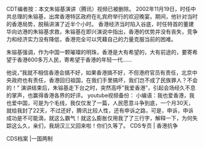 

CDT编者按：本文朱镕基演讲（腾讯）视频已被删除。   2002年11月19日，时任中共总理的朱镕基，出席香港特区政府在礼宾府举行的欢迎晚宴。期间，他针对当时的香港局势，脱稿讲演了近半个小时。    香港经济当时陷入谷底，时任特首的董建华向访港的朱镕基求救，朱镕基在即兴演说中指出，香港的优势并没有丧失，竞争力和经济实力没有降低，香港完全可以凭藉自己的力量克服当前的困难。  

朱镕基强调，作为中国一颗璀璨的明珠，香港是大有希望的，大有前途的，要寄希望于香港600多万人民，寄希望于香港的年轻一代…… 

他说，&#8221;我就不相信香港会搞不好，如果香港搞不好，不但港府官员有责任，北京中央政府也有责任，香港回归祖国，在我们手里搞坏，我们岂不成了民族罪人？不会的！&#8221;  演讲结束后，朱镕基走下台之时，突然高呼&#8221;我爱香港&#8221;，引起会场经久不息的掌声，也赢得香港各界的好评。 youtube视频备份：   小编语：我也爱香港，我也爱中国，可是为个毛线，我仅仅发了一篇，人民愿意斗争到底，一个月30天，就给我封了22天，不过还好，腾讯比较人性，还有申诉之路，可是，申诉，申诉成功是不可能滴，就这么霸气！就这么膨胀仅用我了了三行字，解释一下，为何失踪这么久，亲们，我胡汉三又回来啦！你们久等了。     CDS专页 | 香港抗争 

CDS档案 |一国两制 
